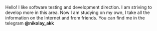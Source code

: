 Hello! I like software testing and development direction. 
I am striving to develop more in this area.
Now I am studying on my own, I take all the information on the Internet and from friends.
You can find me in the telegram **@nikolay_akk**


<!---
jun1211n/jun1211n is a ✨ special ✨ repository because its `README.md` (this file) appears on your GitHub profile.
You can click the Preview link to take a look at your changes.
--->
